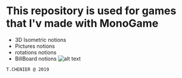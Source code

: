 # This repository is used for games that I'v made with MonoGame

- 3D Isometric notions
- Pictures notions
- rotations notions
- BillBoard notions
![alt text](https://github.com/cerb3re/game_prototype_monogame/blob/master/BillBoard/demo.jpg)<br/>

`T.CHENIER @ 2019`